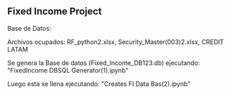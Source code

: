 ## Fixed Income Project

Base de Datos:

Archivos ocupados:
RF_python2.xlsx, Security_Master(003)2.xlsx, CREDIT LATAM

Se genera la Base de datos (Fixed_Income_DB123.db) ejecutando:
"FixedIncome DBSQL Generator(1).ipynb"

Luego esta se llena ejecutando:
"Creates FI Data Bas(2).ipynb"
